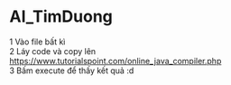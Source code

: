 # AI_TimDuong
1 Vào file bất kì <br>
2 Láy code và copy lên https://www.tutorialspoint.com/online_java_compiler.php<br>
3 Bấm execute để thấy kết quả :d<br>
